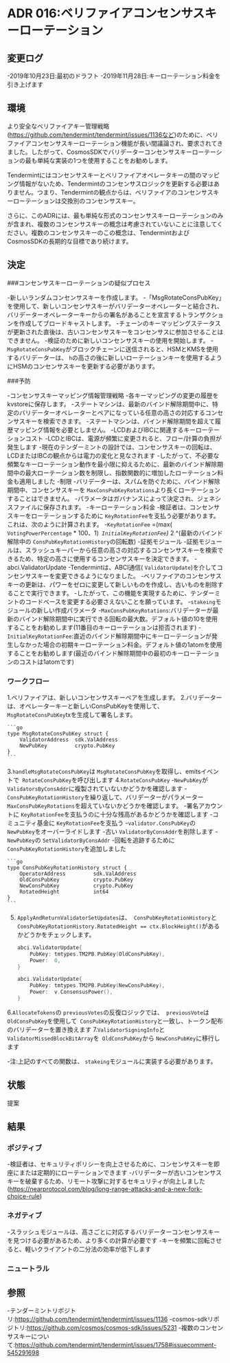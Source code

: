 # ADR 016:ベリファイアコンセンサスキーローテーション

## 変更ログ

-2019年10月23日:最初のドラフト
-2019年11月28日:キーローテーション料金を引き上げます

## 環境

より安全なベリファイアキー管理戦略(https://github.com/tendermint/tendermint/issues/1136など)のために、ベリファイアコンセンサスキーローテーション機能が長い間議論され、要求されてきました。したがって、CosmosSDKでバリデーターコンセンサスキーローテーションの最も単純な実装の1つを使用することをお勧めします。

Tendermintにはコンセンサスキーとベリファイアオペレータキーの間のマッピング情報がないため、Tendermintのコンセンサスロジックを更新する必要はありません。つまり、Tendermintの観点からは、ベリファイアのコンセンサスキーローテーションは交換別のコンセンサスキー。

さらに、このADRには、最も単純な形式のコンセンサスキーローテーションのみが含まれ、複数のコンセンサスキーの概念は考慮されていないことに注意してください。複数のコンセンサスキーのこの概念は、TendermintおよびCosmosSDKの長期的な目標であり続けます。

## 決定

###コンセンサスキーローテーションの疑似プロセス

-新しいランダムコンセンサスキーを作成します。
-「MsgRotateConsPubKey」を使用して、新しいコンセンサスキーがバリデーターオペレーターと結合され、バリデーターオペレーターキーからの署名があることを宣言するトランザクションを作成してブロードキャストします。
-チェーンのキーマッピングステータスが更新された直後は、古いコンセンサスキーをコンセンサスに参加させることはできません。
-検証のために新しいコンセンサスキーの使用を開始します。
-`MsgRotateConsPubKey`がブロックチェーンに送信されると、HSMとKMSを使用するバリデーターは、 `h`の高さの後に新しいローテーションキーを使用するようにHSMのコンセンサスキーを更新する必要があります。

###予防

-コンセンサスキーマッピング情報管理戦略
    -各キーマッピングの変更の履歴をkvstoreに保存します。
    -ステートマシンは、最新のバインド解除期間中に、特定のバリデーターオペレーターとペアになっている任意の高さの対応するコンセンサスキーを検索できます。
    -ステートマシンは、バインド解除期間を超えて履歴マッピング情報を必要としません。
-LCDおよびIBCに関連するキーローテーションコスト
    -LCDとIBCは、電源が頻繁に変更されると、フロー/計算の負担が発生します
    -現在のテンダーミントの設計では、コンセンサスキーの回転は、LCDまたはIBCの観点からは電力の変化と見なされます
    -したがって、不必要な頻繁なキーローテーション動作を最小限に抑えるために、最新のバインド解除期間中の最大ローテーション数を制限し、指数関数的に増加したローテーション料金も適用しました
-制限
    -バリデーターは、スパムを防ぐために、バインド解除期間中、コンセンサスキーを `MaxConsPubKeyRotations`より長くローテーションすることはできません。
    -パラメータはガバナンスによって決定され、ジェネシスファイルに保存されます。
-キーローテーション料金
    -検証者は、コンセンサスキーをローテーションするために `KeyRotationFee`を支払う必要があります。これは、次のように計算されます。
    -`KeyRotationFee` =(max( `VotingPowerPercentage` * 100、1)*` InitialKeyRotationFee`)* 2 ^(最新のバインド解除中の `ConsPubKeyRotationHistory`の回転数)
-証​​拠モジュール
    -証​​拠モジュールは、スラッシュキーパーから任意の高さの対応するコンセンサスキーを検索できるため、特定の高さに使用するコンセンサスキーを決定できます。
-abci.ValidatorUpdate
    -Tendermintは、ABCI通信( `ValidatorUpdate`)を介してコンセンサスキーを変更できるようになりました。
    -ベリファイアのコンセンサスキーの更新は、パワーをゼロに変更して新しいものを作成し、古いものを削除することで実行できます。
    -したがって、この機能を実現するために、テンダーミントのコードベースを変更する必要さえないことを願っています。
-`stakeing`モジュールの新しい作成パラメータ
    -`MaxConsPubKeyRotations`:バリデーターが最新のバインド解除期間中に実行できる回転の最大数。デフォルト値の10を使用することをお勧めします(11番目のキーローテーションは拒否されます)
    -`InitialKeyRotationFee`:直近のバインド解除期間中にキーローテーションが発生しなかった場合の初期キーローテーション料金。デフォルト値の1atomを使用することをお勧めします(最近のバインド解除期間中の最初のキーローテーションのコストは1atomです)

### ワークフロー

1.ベリファイアは、新しいコンセンサスキーペアを生成します。
2.バリデーターは、オペレーターキーと新しいConsPubKeyを使用して、 `MsgRotateConsPubKey`txを生成して署名します。 

    ```go
    type MsgRotateConsPubKey struct {
        ValidatorAddress  sdk.ValAddress
        NewPubKey         crypto.PubKey
    }
    ```

3.`handleMsgRotateConsPubKey`は `MsgRotateConsPubKey`を取得し、emitsイベントで` RotateConsPubKey`を呼び出します
4.`RotateConsPubKey`
      -`NewPubKey`が `ValidatorsByConsAddr`に複製されていないかどうかを確認します
      -`ConsPubKeyRotationHistory`を繰り返して、バリデーターがパラメーター `MaxConsPubKeyRotations`を超えていないかどうかを確認します。
      -署名アカウントに `KeyRotationFee`を支払うのに十分な残高があるかどうかを確認します
      -コミュニティ基金に `KeyRotationFee`を支払う
      -`validator.ConsPubKey`の `NewPubKey`をオーバーライドします
      -古い `ValidatorByConsAddr`を削除します
      -`NewPubKey`の `SetValidatorByConsAddr`
      -回転を追跡するために `ConsPubKeyRotationHistory`を追加しました 

    ```go
    type ConsPubKeyRotationHistory struct {
        OperatorAddress         sdk.ValAddress
        OldConsPubKey           crypto.PubKey
        NewConsPubKey           crypto.PubKey
        RotatedHeight           int64
    }
    ```

5. `ApplyAndReturnValidatorSetUpdates`は、` ConsPubKeyRotationHistory`と `ConsPubKeyRotationHistory.RotatedHeight == ctx.BlockHeight()`があるかどうかをチェックします。 

    ```go
    abci.ValidatorUpdate{
        PubKey: tmtypes.TM2PB.PubKey(OldConsPubKey),
        Power:  0,
    }

    abci.ValidatorUpdate{
        PubKey: tmtypes.TM2PB.PubKey(NewConsPubKey),
        Power:  v.ConsensusPower(),
    }
    ```

6.`AllocateTokens`の `previousVotes`の反復ロジックでは、` previousVote`は `OldConsPubKey`を使用して` ConsPubKeyRotationHistory`と一致し、トークン配布のバリデーターを置き換えます
7.`ValidatorSigningInfo`と `ValidatorMissedBlockBitArray`を` OldConsPubKey`から `NewConsPubKey`に移行します

-注:上記のすべての関数は、 `stakeing`モジュールに実装する必要があります。

## 状態

提案

## 結果

### ポジティブ

-検証者は、セキュリティポリシーを向上させるために、コンセンサスキーを即座にまたは定期的にローテーションできます
-バリデーターが古いコンセンサスキーを破棄するため、リモート攻撃に対するセキュリティが向上しました(https://nearprotocol.com/blog/long-range-attacks-and-a-new-fork-choice-rule)

### ネガティブ

-スラッシュモジュールは、高さごとに対応するバリデーターコンセンサスキーを見つける必要があるため、より多くの計算が必要です
-キーを頻繁に回転させると、軽いクライアントの二分法の効率が低下します
### ニュートラル

## 参照

-テンダーミントリポジトリ:https://github.com/tendermint/tendermint/issues/1136
-cosmos-sdkリポジトリ:https://github.com/cosmos/cosmos-sdk/issues/5231
-複数のコンセンサスキーについて:https://github.com/tendermint/tendermint/issues/1758#issuecomment-545291698 